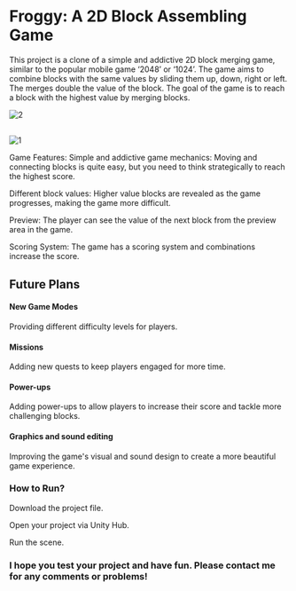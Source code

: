 # Froggy: A 2D Block Assembling Game

This project is a clone of a simple and addictive 2D block merging game, similar to the popular mobile game ‘2048’ or ‘1024’. The game aims to combine blocks with the same values by sliding them up, down, right or left. The merges double the value of the block. The goal of the game is to reach a block with the highest value by merging blocks.

![2](https://github.com/user-attachments/assets/e18ceb5a-5c1a-4006-8cc9-844261ddd80b)

##

![1](https://github.com/user-attachments/assets/3beef095-64ec-4f18-ad56-d8e750f1bdba)



Game Features:
Simple and addictive game mechanics: Moving and connecting blocks is quite easy, but you need to think strategically to reach the highest score.

Different block values: Higher value blocks are revealed as the game progresses, making the game more difficult.

Preview: The player can see the value of the next block from the preview area in the game.

Scoring System: The game has a scoring system and combinations increase the score.

## Future Plans

#### New Game Modes
Providing different difficulty levels for players.

#### Missions
Adding new quests to keep players engaged for more time.

#### Power-ups
Adding power-ups to allow players to increase their score and tackle more challenging blocks.

#### Graphics and sound editing
Improving the game's visual and sound design to create a more beautiful game experience.

### How to Run?
Download the project file.

Open your project via Unity Hub.

Run the scene.

### I hope you test your project and have fun. Please contact me for any comments or problems!

